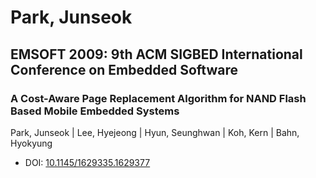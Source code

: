 # Park, Junseok

## EMSOFT 2009: 9th ACM SIGBED International Conference on Embedded Software

### A Cost-Aware Page Replacement Algorithm for NAND Flash Based Mobile Embedded Systems
Park, Junseok | Lee, Hyejeong | Hyun, Seunghwan | Koh, Kern | Bahn, Hyokyung
* DOI: [10.1145/1629335.1629377](https://doi.org/10.1145/1629335.1629377)

